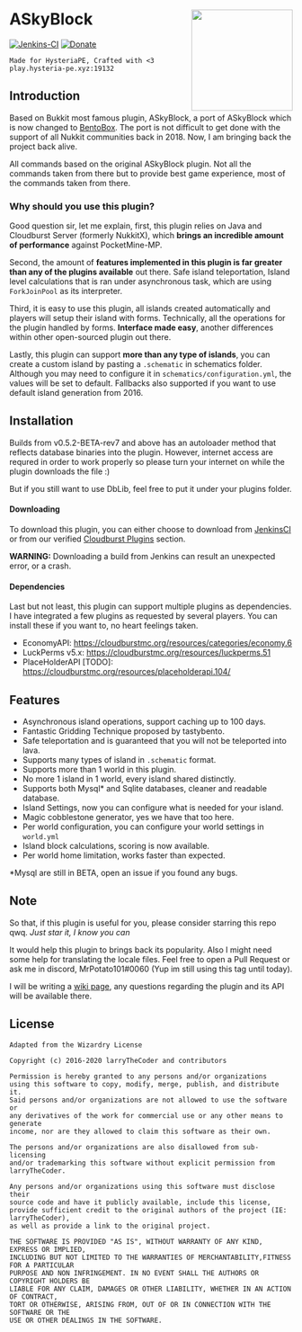 <h1>ASkyBlock<img src="https://cdn.discordapp.com/attachments/512987829970665482/729263817858744330/branding.gif" height="180" width="180" align="right"></img></h1>

[![Jenkins-CI](https://jenkins.potatohome.xyz/job/ASkyBlock/badge/icon)](https://jenkins.potatohome.xyz/job/ASkyBlock)
[![Donate](https://img.shields.io/badge/Donate-PayPal-green.svg)](https://www.paypal.me/Permeable)

    Made for HysteriaPE, Crafted with <3
    play.hysteria-pe.xyz:19132

Introduction
-------------
Based on Bukkit most famous plugin, ASkyBlock, a port of ASkyBlock which is now changed to 
[BentoBox](https://github.com/BentoBoxWorld/BentoBox). The port is not difficult to get done 
with the support of all Nukkit communities back in 2018. Now, I am bringing back the project
back alive.

All commands based on the original ASkyBlock plugin. Not all the commands taken from there 
but to provide best game experience, most of the commands taken from there.

### Why should you use this plugin?
Good question sir, let me explain, first, this plugin relies on Java and Cloudburst Server (formerly NukkitX),
which **brings an incredible amount of performance** against PocketMine-MP. 

Second, the amount of **features implemented in this plugin is far greater than any of the plugins available**
out there. Safe island teleportation, Island level calculations that is ran under asynchronous task, which are
using `ForkJoinPool` as its interpreter.

Third, it is easy to use this plugin, all islands created automatically and players will setup their island
with forms. Technically, all the operations for the plugin handled by forms. **Interface made easy**, another
differences within other open-sourced plugin out there. 

Lastly, this plugin can support **more than any type of islands**, you can create a custom
island by pasting a `.schematic` in schematics folder. Although you may need to configure it in `schematics/configuration.yml`, the values
will be set to default. Fallbacks also supported if you want to use default island generation from 2016.

Installation
-------------
Builds from v0.5.2-BETA-rev7 and above has an autoloader method that reflects database binaries into the plugin.
However, internet access are requred in order to work properly so please turn your internet on while the plugin downloads the file :)

But if you still want to use DbLib, feel free to put it under your plugins folder.

#### Downloading
To download this plugin, you can either choose to download from [JenkinsCI](https://jenkins.potatohome.xyz/job/ASkyBlock) or from our verified [Cloudburst Plugins](https://cloudburstmc.org/resources/askyblock.79/) section.

**WARNING:** Downloading a build from Jenkins can result an unexpected error, or a crash.

#### Dependencies
Last but not least, this plugin can support multiple plugins as dependencies.
I have integrated a few plugins as requested by several players. You can install these if you want to, no heart feelings taken.

- EconomyAPI: https://cloudburstmc.org/resources/categories/economy.6
- LuckPerms v5.x: https://cloudburstmc.org/resources/luckperms.51
- PlaceHolderAPI [TODO]: https://cloudburstmc.org/resources/placeholderapi.104/

Features
-------------
* Asynchronous island operations, support caching up to 100 days.
* Fantastic Gridding Technique proposed by tastybento.
* Safe teleportation and is guaranteed that you will not be teleported into lava.
* Supports many types of island in `.schematic` format.
* Supports more than 1 world in this plugin.
* No more 1 island in 1 world, every island shared distinctly.
* Supports both Mysql* and Sqlite databases, cleaner and readable database.
* Island Settings, now you can configure what is needed for your island.
* Magic cobblestone generator, yes we have that too here.
* Per world configuration, you can configure your world settings in `world.yml`
* Island block calculations, scoring is now available. 
* Per world home limitation, works faster than expected.

*Mysql are still in BETA, open an issue if you found any bugs.

Note
----
So that, if this plugin is useful for you, please consider starring this repo qwq.
*Just star it, I know you can*

It would help this plugin to brings back its popularity. Also I might need some help for translating the 
locale files. Feel free to open a Pull Request or ask me in discord, MrPotato101#0060 (Yup im still using this tag until today). 

I will be writing a [wiki page](https://github.com/larryTheCoder/ASkyBlock/wiki), any questions regarding the plugin and its API will be available there.


License
---------

    Adapted from the Wizardry License

    Copyright (c) 2016-2020 larryTheCoder and contributors

    Permission is hereby granted to any persons and/or organizations
    using this software to copy, modify, merge, publish, and distribute it.
    Said persons and/or organizations are not allowed to use the software or
    any derivatives of the work for commercial use or any other means to generate
    income, nor are they allowed to claim this software as their own.

    The persons and/or organizations are also disallowed from sub-licensing
    and/or trademarking this software without explicit permission from larryTheCoder.

    Any persons and/or organizations using this software must disclose their
    source code and have it publicly available, include this license,
    provide sufficient credit to the original authors of the project (IE: larryTheCoder),
    as well as provide a link to the original project.

    THE SOFTWARE IS PROVIDED "AS IS", WITHOUT WARRANTY OF ANY KIND, EXPRESS OR IMPLIED,
    INCLUDING BUT NOT LIMITED TO THE WARRANTIES OF MERCHANTABILITY,FITNESS FOR A PARTICULAR
    PURPOSE AND NON INFRINGEMENT. IN NO EVENT SHALL THE AUTHORS OR COPYRIGHT HOLDERS BE
    LIABLE FOR ANY CLAIM, DAMAGES OR OTHER LIABILITY, WHETHER IN AN ACTION OF CONTRACT,
    TORT OR OTHERWISE, ARISING FROM, OUT OF OR IN CONNECTION WITH THE SOFTWARE OR THE
    USE OR OTHER DEALINGS IN THE SOFTWARE.
